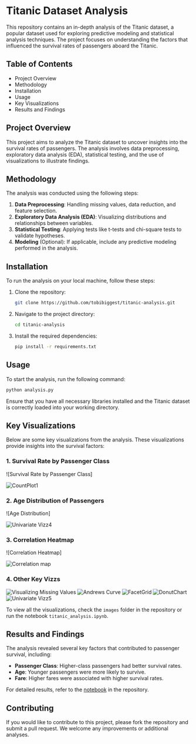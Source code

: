 # Titanic Dataset Analysis

This repository contains an in-depth analysis of the Titanic dataset, a popular dataset used for exploring predictive modeling and statistical analysis techniques. The project focuses on understanding the factors that influenced the survival rates of passengers aboard the Titanic.

## Table of Contents

- Project Overview
- Methodology
- Installation
- Usage
- Key Visualizations
- Results and Findings

## Project Overview

This project aims to analyze the Titanic dataset to uncover insights into the survival rates of passengers. The analysis involves data preprocessing, exploratory data analysis (EDA), statistical testing, and the use of visualizations to illustrate findings.

## Methodology

The analysis was conducted using the following steps:

1. **Data Preprocessing**: Handling missing values, data reduction, and feature selection.
2. **Exploratory Data Analysis (EDA)**: Visualizing distributions and relationships between variables.
3. **Statistical Testing**: Applying tests like t-tests and chi-square tests to validate hypotheses.
4. **Modeling** (Optional): If applicable, include any predictive modeling performed in the analysis.

## Installation

To run the analysis on your local machine, follow these steps:

1. Clone the repository:
   ```bash
   git clone https://github.com/tobibiggest/titanic-analysis.git
   ```
2. Navigate to the project directory:
   ```bash
   cd titanic-analysis
   ```
3. Install the required dependencies:
   ```bash
   pip install -r requirements.txt
   ```

## Usage

To start the analysis, run the following command:

```bash
python analysis.py
```

Ensure that you have all necessary libraries installed and the Titanic dataset is correctly loaded into your working directory.

## Key Visualizations

Below are some key visualizations from the analysis. These visualizations provide insights into the survival factors:

### 1. **Survival Rate by Passenger Class**
![Survival Rate by Passenger Class]

![CountPlot1](https://github.com/user-attachments/assets/5d5832a5-4565-4dd2-8ef4-0f4986a91f95)

### 2. **Age Distribution of Passengers**
![Age Distribution]

![Univariate Vizz4](https://github.com/user-attachments/assets/fade6d24-3af0-47b2-a18b-db6c37da0fee)


### 3. **Correlation Heatmap**
![Correlation Heatmap]

![Correlation map](https://github.com/user-attachments/assets/d22512cc-be45-4c52-ba04-4b76564cff16)

### 4. **Other Key Vizzs**
![Visualizing Missing Values](https://github.com/user-attachments/assets/ce44c4f6-1037-4c34-8db8-186e27a287dc)
![Andrews Curve](https://github.com/user-attachments/assets/81ce8b71-afd9-442f-a70b-928d74a1b02a)
![FacetGrid](https://github.com/user-attachments/assets/6fea6b6b-a630-46a2-9a47-777fa024f14f)
![DonutChart](https://github.com/user-attachments/assets/f3ba5e42-0dc9-4de8-a22f-6c9b1f0945f4)
![Univariate Vizz5](https://github.com/user-attachments/assets/3d06d0e4-ccd9-48c6-ab97-b0b082eb555d)

To view all the visualizations, check the `images` folder in the repository or run the notebook `titanic_analysis.ipynb`.

## Results and Findings

The analysis revealed several key factors that contributed to passenger survival, including:
- **Passenger Class**: Higher-class passengers had better survival rates.
- **Age**: Younger passengers were more likely to survive.
- **Fare**: Higher fares were associated with higher survival rates.

For detailed results, refer to the [notebook](titanic_analysis.ipynb) in the repository.

## Contributing

If you would like to contribute to this project, please fork the repository and submit a pull request. We welcome any improvements or additional analyses.

